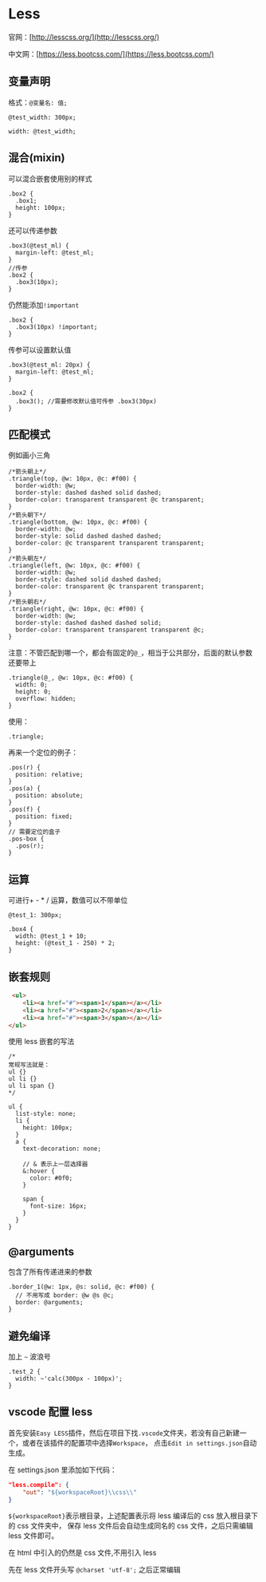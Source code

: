 # Less

官网：[http://lesscss.org/](http://lesscss.org/)

中文网：[https://less.bootcss.com/](https://less.bootcss.com/)

## 变量声明

格式：`@变量名: 值;`

```less
@test_width: 300px;

width: @test_width;
```

## 混合(mixin)

可以混合嵌套使用别的样式

```less
.box2 {
  .box1;
  height: 100px;
}
```

还可以传递参数

```less
.box3(@test_ml) {
  margin-left: @test_ml;
}
//传参
.box2 {
  .box3(10px);
}
```

仍然能添加`!important`

```less
.box2 {
  .box3(10px) !important;
}
```

传参可以设置默认值

```less
.box3(@test_ml: 20px) {
  margin-left: @test_ml;
}

.box2 {
  .box3(); //需要修改默认值可传参 .box3(30px)
}
```

## 匹配模式

例如画小三角

```less
/*箭头朝上*/
.triangle(top, @w: 10px, @c: #f00) {
  border-width: @w;
  border-style: dashed dashed solid dashed;
  border-color: transparent transparent @c transparent;
}
/*箭头朝下*/
.triangle(bottom, @w: 10px, @c: #f00) {
  border-width: @w;
  border-style: solid dashed dashed dashed;
  border-color: @c transparent transparent transparent;
}
/*箭头朝左*/
.triangle(left, @w: 10px, @c: #f00) {
  border-width: @w;
  border-style: dashed solid dashed dashed;
  border-color: transparent @c transparent transparent;
}
/*箭头朝右*/
.triangle(right, @w: 10px, @c: #f00) {
  border-width: @w;
  border-style: dashed dashed dashed solid;
  border-color: transparent transparent transparent @c;
}
```

注意：不管匹配到哪一个，都会有固定的`@_`，相当于公共部分，后面的默认参数还要带上

```less
.triangle(@_, @w: 10px, @c: #f00) {
  width: 0;
  height: 0;
  overflow: hidden;
}
```

使用：

```less
.triangle;
```

再来一个定位的例子：

```less
.pos(r) {
  position: relative;
}
.pos(a) {
  position: absolute;
}
.pos(f) {
  position: fixed;
}
// 需要定位的盒子
.pos-box {
  .pos(r);
}
```

## 运算

可进行+ - \* / 运算，数值可以不带单位

```less
@test_1: 300px;

.box4 {
  width: @test_1 + 10;
  height: (@test_1 - 250) * 2;
}
```

## 嵌套规则

```html
 <ul>
    <li><a href="#"><span>1</span></a></li>
    <li><a href="#"><span>2</span></a></li>
    <li><a href="#"><span>3</span></a></li>
</ul>
```

使用 less 嵌套的写法

```less
/*
常规写法就是：
ul {}
ul li {}
ul li span {}
*/

ul {
  list-style: none;
  li {
    height: 100px;
  }
  a {
    text-decoration: none;

    // & 表示上一层选择器
    &:hover {
      color: #0f0;
    }

    span {
      font-size: 16px;
    }
  }
}
```

## @arguments

包含了所有传递进来的参数

```less
.border_1(@w: 1px, @s: solid, @c: #f00) {
  // 不用写成 border: @w @s @c;
  border: @arguments;
}
```

## 避免编译

加上 `~` 波浪号

```less
.test_2 {
  width: ~'calc(300px - 100px)';
}
```

## vscode 配置 less

首先安装`Easy LESS`插件，然后在项目下找`.vscode`文件夹，若没有自己新建一个，或者在该插件的配置项中选择`Workspace`，
点击`Edit in settings.json`自动生成。

在 settings.json 里添加如下代码：

```json
"less.compile": {
    "out": "${workspaceRoot}\\css\\"
}
```

`${workspaceRoot}`表示根目录，上述配置表示将 less 编译后的 css 放入根目录下的 css 文件夹中，
保存 less 文件后会自动生成同名的 css 文件，之后只需编辑 less 文件即可。

在 html 中引入的仍然是 css 文件,不用引入 less

先在 less 文件开头写 `@charset 'utf-8';` 之后正常编辑
